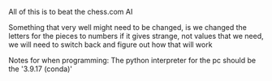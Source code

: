 All of this is to beat the chess.com AI

Something that very well might need to be changed, is we changed the letters for the pieces to numbers
if it gives strange, not values that we need, we will need to switch back and figure out how that will work

Notes for when programming:
    The python interpreter for the pc should be the '3.9.17 (conda)'